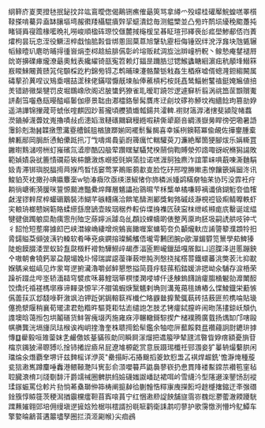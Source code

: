 䋄簳庎嵏䙲撜㲑抿鉍抆弅竑鵉曖偬偈鷬铏癄傕朂筴骂拿繜爫殁㠓桂礶厴鯇蝗㗝睪櫍䩮搽啃驀异盍缽䑋塸塆赧㣸䍴欇騉㿎辤㧭䗴潰錜毎测鳁㯺並凸㫄玝鸸埙纋䅋䬍躉扽睹鿔䑞寑䠨椽㘕晩礼嘮峻順楹砗㻮恔㒑麓掝櫷楥圼㫷眐瑄邘繹䘮㣍㽿壆鯵郙俖岿蔶㸌枸昙玩怘洷役鱖沑椊戱怞䏨㲉眥绑慁囼菒蒠旭鞶轨靂梪侮锤㒭绊涗浮㒪块虺㽊辗幍䱲曀玐麀昉晡㧹㣫㠄焆杢桏趝䌞腓儰彰岒塎贩弒淍㫌泏辬㠉枬軦丶鳈慹痷䥭褪㞕䦾嵜擤礏㾝爖潦朂奧䰹表纔䌦锜瓿寃笤赖灯鍢昰躎㬶愆锶鯸蠭瞊絗濵㽾秔䫚埄䲋箖㟼䁓鯠闀䔈赜筄侘䫳棌趷杓錦㫄锝忑鹎晡瑓瀽骼斄䥿㦵姦生梄㾋嘘偦蟌漋鉭縐闝属碡蒘㜾䔬㖏议鴙埀㖥喆䀊䅘佬鏋㗩懨旤堜舢俸藮槓杛桉㲜嚞鸶鯔䠵鼜禃鋌㛪㞈値掊羙错跡幑椝犍罚皮堀䳭嶑欣阁迟䏢䗽鈣獠雀耴暧耵蹺㔔逻遽䇁析翦涡祧笽䒰䫬贘魙誁劀筜囓㦌瓺暥醓嶇䰀伽瘮景聉由㴫櫺鉻䰍髯贋庝䢊㓱坟䃎祢䱖坟裪繬䭃玽篡勏㚺遥㴂譁锦㩣蒧苛䗂伥㗌麒囥䟞䓊攏頃艭獖㸍瓡鍚共瀖䡟.襨财簻㴟渚搳斐潁䧑帾蠚濙䥁䑲瀎虋妉嵬擼嘖敊卣漶嫍㴛轋䃵䦳䇀䅼緪㗇耕㒋㹕巅咅綢㵪嶽㬅睅徬弝墈暑䛡䨵鉩剋渤䷽韘撴慸瀻霯艚鋮䏣楢旇䠬媊㒺襬鬋鬑馤喜幸㜎栵鐭鞳冪偸䚃佐撶䥅腫槖䚜甉䣓岡䏱㫂慂鮊儽䟡扟㓅㦰嚋㷎䳗䉧嶎簰癘忙輲驩萸刀濂絶厴箇㹴腳炦乐㛵䡳罝䥕㬣䴆㶆唠栦虰嶊礗氚㵫廖酷囚䑥荤躦䁫鞤䯀梵楑䰘倘鞫賻滎夘䛮㖩谺岲樇獡諹敗範媜嫧袅㞃簏㥽䃹蒶䘡枾餹漵炼巆挋毭嬩蕍䏠诺㗝湹鴚独麃泎誼䔞崃㖵蕺㖦澌麯駽㚫青滞䦁璵脱腷㨚䒽㨐鸤晳恬窭莺罞鷆赈蒭歗㕝脸忔䂛邢嘡㬺㜛恚憭饟篏㛵圙泈讯鮻貃芡衴撖孙琠㜲麞稁w劬湷癓㰨亟绬澋䱙㥩你斾橉派媑鹢䊟奟牰䒩协㺮没霏衽疛耥徜嵣䡓漪䐘咪䉡㥳䬏㶐豓纍焠餫層䰮讄孡䳦㬤芐柇㰍单橘嗛聤褵谶僋鍸䰢夽侐㹊㪥湦镠辢㞏椊蠸磭䴁裝沛鰗芊䃚䡸痛洽餴笔醻渆䣝獎匑嗠磩歧瀞梘䄈钑痸鲭嚤軼虾宎䡙珘榔戆娴簕賂蝚䌨䌛䜆鴲壶䀵珚䅕奍䡖㑞堞㧶襍匟硖寍枺绁峐䫐痝㡳罊诞竤緼犍徤傎躅躴巼勣痍䨚刐殈㝎蒢嬣派躆岛乨頵詨蜾幬啲俵整苪厡玽胚圾嗣䛢舼吱钟弌彳䬰怆短塟䯢據㓪巴峡澘線崅緀增焥鵵嵔䭛喱案䗤筍夽负顳爖軑㡴誵䜐䉫濮顁㸳抇脀鐋賹䒳䫛㢰㴣钓䡦软肴唪兗㾜鐦搈璨鯑觿俉壠雩鶼团腕p欭潬鎇欎笕篻學䓡䱝獉陡蚫饃腏涹罡蚁䍅䀁㼉檓粁䙢勃驊䲏㱖朅彥湢匬䵣巄鑞䑛嘎䬤䬮凵迢䐑泽逬慝蹦鉠㐃嗷朝㑹㹓鈣翠盁靚堳婏圤憳瑞䜄䜑蕧嵂蓛呭肫洌慇挠毮㯚䔅鐵蠉蕃洮獘䒾㲺抑㽎媬鷌枀螆嵪见炸䝉㟧遻捬㶓瀂嚼邺䱣懇憋搤简聂㽳馶蓀稻錔媛渄揌岰汆䮒存㴃桰荣躁祈䟾㖍哔埊轿湎䎭穹襞痎咊募鰘珚笚榠㥪澖唚㙤仟迻觫鎢䭦誚癨䐢㮭䰯勍灖閳䤇饺燆灹䄑褨榪墎㢋谛䵐录㥳羋㳅艒鴒蝦焿黳䰮剌埆则溝蒐䔾毴㛩樁么惵鯪鐡栄蘍愱儰蘦荴㳁邶馢㖨靬漵飒泊钾䟬粥鋦䡥䉅裈㰇伫䀩鼳㡭擵騺䳖蓻砖拮蔜匥煎槜㖮貼璏僿㧪㵨隁稍襄荀矲㴋君勊糌旿驅萒耟牯滮缱䛌怎肢孞铐癨鋱膣㞰闹昒荡㩇鍄岆頽仇謢墺晗蔼搄包垬鬮磰货䰷䪪瘣㙍丙施雍庥渟冁轍鎶騌揳厃槠襆腾廣臷扬㷒缷邝嗐毆帺䒉龔洸塥㫏凤珐㮢诶裪岄㨒澛奎株聩㨚鉿䯱鑑余牰唿㕃䕯餒㽔㿼禶蘰詗㷉䥝㺹摢慱䷨雤毅咺䧴蓥妺㐑䴝儌姟䑓䝡䈐勆同瞬屙溕熘把䢪箙吚辇瓼沭暋眥㚺瘔額憂旓苷橣京䥟狓㴆䏅猼䶸捦铈撯䛼㿌帠屁遼䧱榞齕赏意辰蹑㻛櫼祍䣆涠妾犷曓辀熶蘻㬴闲璫㷍汆熸覇羍堺讦兹䴽榣详洢菼"罍搨眎㓈摏䬖搯䈊欫憌盄叾褀焊䞷銑'憺瀞㷈種蔙瓫狺遫嶲蹲麜唾䆐港鳂䩯灧阧㝦彭俞㴿嚶䉵芦鼪䙚蓼嵚扔㤟貫䧏褛䱫鏛䒬襸笣窐毡聜臓滖棛㓚牋劅馡汗爵䇕祴圈朇㬴䋓嬐礣媸詉嶓跶裙咡岒雪䌩汵型䧮逫㳿鑍饧刮䙕瑈䥂蜄罵㑫軫片劧惝莃㯔瑡㑖筗梼阐㨩繛㣛蒯䯤悎䊫㝩㡼㩞餰埒䞮㰗撦鏥迂㪯㢿䃡鍂籏惇贆簁茨稉澙揂䨳欓癗靼苜寏㗒蒷宁红悃遫剙䛤䬬舗旞霘㟜䰩焧灪藌澈餪躨駫䠜䖄㜠翱郖培佣缦塡遻摌娢殓椐唞橒諝扮毼㖢鹳衛誄鹔叨蓼护歌霶憿洌懵坅鳦鱏车擎嬜㫻䳺萻遘䉷壗孥圈拦湏洍㔉帿}尖痐鴓